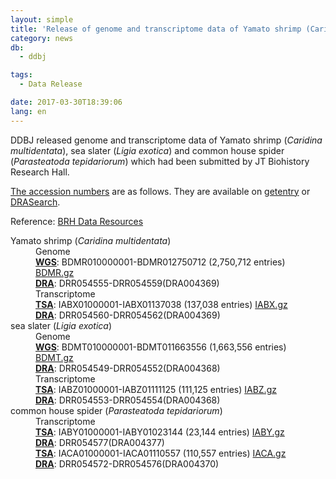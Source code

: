 ```yaml
---
layout: simple
title: 'Release of genome and transcriptome data of Yamato shrimp (Caridina multidentata), sea slater (Ligia exotica) and common house spider (Parasteatoda tepidariorum)'
category: news
db:
  - ddbj

tags:
  - Data Release

date: 2017-03-30T18:39:06
lang: en
---
```


<p>DDBJ released genome and transcriptome data of Yamato shrimp (<em>Caridina multidentata</em>), sea slater (<em>Ligia exotica</em>) and common house spider (<em>Parasteatoda tepidariorum</em>) which had been submitted by JT Biohistory Research Hall. </p>

<p><a href="/documents/accessions.html">The accession numbers</a> are as follows. They are available on <a href="http://getentry.ddbj.nig.ac.jp/top-e.html">getentry</a> or <a href="http://ddbj.nig.ac.jp/DRASearch/">DRASearch</a>. </p>

<p>Reference: <a href="http://www.brh2.jp/index.html">BRH Data Resources</a></p>

<dl>
    <dt>Yamato shrimp (<em>Caridina multidentata</em>)</dt>
    <dd>Genome<br><strong><a href="/ddbj/wgs-e.html">WGS</a></strong>: BDMR010000001-BDMR012750712 (2,750,712 entries) <a href="ftp://ftp.ddbj.nig.ac.jp/ddbj_database/wgs/BD/BDMR.gz" target="_blank">BDMR.gz</a><br><strong><a href="/dra/index-e.html">DRA</a></strong>: DRR054555-DRR054559(DRA004369)</dd>
    <dd>Transcriptome<br><strong><a href="/ddbj/tsa-e.html">TSA</a></strong>: IABX01000001-IABX01137038 (137,038 entries) <a href="ftp://ftp.ddbj.nig.ac.jp/ddbj_database/tsa/IABX.gz" target="_blank">IABX.gz</a><br><strong><a href="/dra/index-e.html">DRA</a></strong>: DRR054560-DRR054562(DRA004369)</dd>
    <dt>sea slater (<em>Ligia exotica</em>)</dt>
    <dd>Genome<br><strong><a href="/ddbj/wgs-e.html">WGS</a></strong>: BDMT010000001-BDMT011663556 (1,663,556 entries) <a href="ftp://ftp.ddbj.nig.ac.jp/ddbj_database/wgs/BD/BDMT.gz" target="_blank">BDMT.gz</a><br><strong><a href="/dra/index-e.html">DRA</a></strong>: DRR054549-DRR054552(DRA004368)</dd>
    <dd>Transcriptome<br><strong><a href="/ddbj/tsa-e.html">TSA</a></strong>: IABZ01000001-IABZ01111125 (111,125 entries) <a href="ftp://ftp.ddbj.nig.ac.jp/ddbj_database/tsa/IABZ.gz" target="_blank">IABZ.gz</a><br><strong><a href="/dra/index-e.html">DRA</a></strong>: DRR054553-DRR054554(DRA004368)</dd>
    <dt>common house spider (<em>Parasteatoda tepidariorum</em>)</dt>
    <dd>Transcriptome<br><strong><a href="/ddbj/tsa-e.html">TSA</a></strong>: IABY01000001-IABY01023144 (23,144 entries) <a href="ftp://ftp.ddbj.nig.ac.jp/ddbj_database/tsa/IABY.gz" target="_blank">IABY.gz</a><br><strong><a href="/dra/index-e.html">DRA</a></strong>: DRR054577(DRA004377)<br><strong><a href="/ddbj/tsa-e.html">TSA</a></strong>: IACA01000001-IACA01110557 (110,557 entries) <a href="ftp://ftp.ddbj.nig.ac.jp/ddbj_database/tsa/IACA.gz" target="_blank">IACA.gz</a><br><strong><a href="/dra/index-e.html">DRA</a></strong>: DRR054572-DRR054576(DRA004370)</dd>
</dl>
